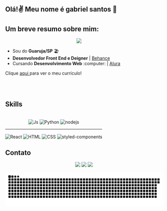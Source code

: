 ## Olá!:v: Meu nome é gabriel santos :wave:
## Um breve resumo sobre mim:

<img align="right" width="276" src="https://i.gifer.com/5eKX.gif" />
<br>

<div>
   <ul>
    <li>Sou do <strong>Guaruja/SP</strong> 🏖️
      <li><strong>Desenvolvedor Front End e Deigner</strong> | <a href="https://www.behance.net/gabrielsilva398">Behance</a></li>   
      <li>Cursando <strong>Desenvolvimento Web</strong> :computer: | <a href="https://www.alura.com.br/escola-programacao">Alura</a>
   </ul>
   <p>Clique 
      <a href=""           target="_blank">
         aqui
      </a>
      para ver o meu currículo!
   </p>
</div>
 
 <br><br>
 
## Skills
 
<div align="center" style="display: inline-block"><br>  
 <img align="center" alt="Js" height="30" width="100" src="https://img.shields.io/badge/JavaScript-F7DF1E?style=for-the-badge&logo=javascript&logoColor=black">
   <img align="center" alt="Python" height="30" width="100" src="https://img.shields.io/badge/Python-FFD43B?style=for-the-badge&logo=python&logoColor=blue">
 <img align="center" alt="nodejs" height="30" width="100" src="https://img.shields.io/badge/Node.js-43853D?style=for-the-badge&logo=node.js&logoColor=white">
   <hr>
 <img align="center" alt="React" height="30" width="100" src="https://img.shields.io/badge/React-20232A?style=for-the-badge&logo=react&logoColor=61DAFB">
 <img align="center" alt="HTML" height="30" width="100" src="https://img.shields.io/badge/HTML5-E34F26?style=for-the-badge&logo=html5&logoColor=white">
 <img align="center" alt="CSS" height="30" width="100" src="https://img.shields.io/badge/CSS3-1572B6?style=for-the-badge&logo=css3&logoColor=white">
   <img align="center" alt="styled-components" height="30" width="120" src="https://img.shields.io/badge/styled--components-DB7093?style=for-the-badge&logo=styled-components&logoColor=white">
 </div>
  
  ## Contato
 
<div align="center"> 
  <a href="gabriel.gs605@gmail.com"><img src="https://img.shields.io/badge/Gmail-D14836?style=for-the-badge&logo=gmail&logoColor=white"/></a>
  <a href="https://www.linkedin.com/in/gabriel-santos-ss/"><img src="https://img.shields.io/badge/LinkedIn-0077B5?style=for-the-badge&logo=linkedin&logoColor=white"/></a> 
   <a href="https://www.instagram.com/gabriel.santos.ss/"><img src="https://img.shields.io/badge/Instagram-E4405F?style=for-the-badge&logo=instagram&logoColor=white"/></a> 
 </div>
 
 <p align="center"> 

  ![Snake animation](https://github.com/gabs111/gabs111/blob/output/github-contribution-grid-snake.svg)
 </p>

